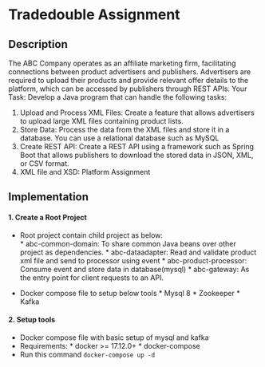 # Tradedouble Assignment 
## Description
The ABC Company operates as an affiliate marketing firm, facilitating
connections between product advertisers and publishers. Advertisers are
required to upload their products and provide relevant offer details to the
platform, which can be accessed by publishers through REST APIs.
Your Task: Develop a Java program that can handle the following tasks:
1. Upload and Process XML Files: Create a feature that allows advertisers to
upload large XML files containing product lists.
2. Store Data: Process the data from the XML files and store it in a database.
You can use a relational database such as MySQL
3. Create REST API: Create a REST API using a framework such as Spring Boot
that allows publishers to download the stored data in JSON, XML, or CSV
format.
4. XML file and XSD: Platform Assignment

## Implementation
#### 1. Create a Root Project
* Root project contain child project as below: <br>
		* abc-common-domain: To share common Java beans over other project as dependencies. 
		* abc-dataadapter: Read and validate product xml file and send to processor using event 
		* abc-product-processor: Consume event and store data in database(mysql) 
		* abc-gateway: As the entry point for client requests to an API.
	
* Docker compose file to setup below tools
		* Mysql 8
		* Zookeeper
		* Kafka
	
#### 2. Setup tools 
* Docker compose file with basic setup of mysql and kafka  
* Requirements:
		* docker >= 17.12.0+
		* docker-compose
* Run this command `docker-compose up -d`






